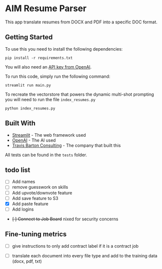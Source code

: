 # AIM Resume Parser

This app translate resumes from DOCX and PDF into a specific DOC format.

## Getting Started

To use this you need to install the following dependencies:
```
pip install -r requirements.txt
```

You will also need an [API key from OpenAI](https://platform.openai.com/).

To run this code, simply run the following command:
```
streamlit run main.py
```

To recreate the vectorstore that powers the dynamic multi-shot prompting you will need to run the file `index_resumes.py`
```
python index_resumes.py
```

## Built With

* [Streamlit](https://streamlit.io/) - The web framework used
* [OpenAI](https://openai.com/) - The AI used
* [Travis Barton Consulting](https://travisbarton.com/) - The company that built this

All tests can be found in the `tests` folder.

## todo list
- [ ] Add names
- [ ] remove guesswork on skills
- [ ] Add upvote/downvote feature
- [ ] Add save feature to S3
- [x] Add paste feature
- [ ] Add logins
- ~~[ ] Connect to Job Board~~ nixed for security concerns


## Fine-tuning metrics
- [ ] give instructions to only add contract label if it is a contract job
- [ ] translate each document into every file type and add to the training data (docx, pdf, txt)

